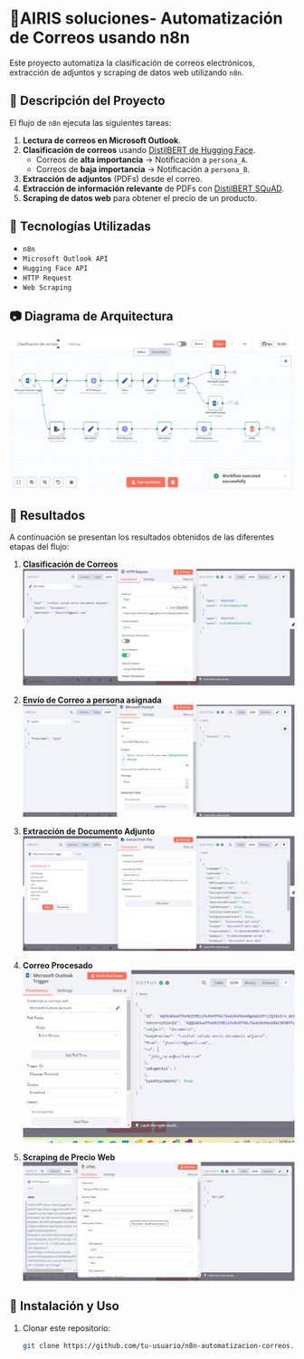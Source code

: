 # 📧AIRIS soluciones- Automatización de Correos usando n8n

Este proyecto automatiza la clasificación de correos electrónicos, extracción de adjuntos y scraping de datos web utilizando `n8n`.

## 🚀 Descripción del Proyecto
El flujo de `n8n` ejecuta las siguientes tareas:
1. **Lectura de correos en Microsoft Outlook**.
2. **Clasificación de correos** usando [DistilBERT de Hugging Face](https://api-inference.huggingface.co/models/distilbert/distilbert-base-uncased-finetuned-sst-2-english).
   - Correos de **alta importancia** → Notificación a `persona_A`.
   - Correos de **baja importancia** → Notificación a `persona_B`.
3. **Extracción de adjuntos** (PDFs) desde el correo.
4. **Extracción de información relevante** de PDFs con [DistilBERT SQuAD](https://api-inference.huggingface.co/models/distilbert/distilbert-base-uncased-distilled-squad).
5. **Scraping de datos web** para obtener el precio de un producto.

## 📌 Tecnologías Utilizadas
- `n8n`
- `Microsoft Outlook API`
- `Hugging Face API`
- `HTTP Request`
- `Web Scraping`

## 📷 Diagrama de Arquitectura
![Diagrama](docs/workflow.png)

## 🏁 Resultados

A continuación se presentan los resultados obtenidos de las diferentes etapas del flujo:

1. **Clasificación de Correos**  
   ![Clasificación de Correos](docs/output_clasificacion.png)

2. **Envío de Correo a persona asignada**  
   ![Envío de Correo](docs/output_send_correo.png)

3. **Extracción de Documento Adjunto**  
   ![Documento Adjunto](docs/output_doc_adjunto.png)

4. **Correo Procesado**  
   ![Correo Procesado](docs/output_email.png)

5. **Scraping de Precio Web**  
   ![Precio Obtenido](docs/output_scrapin_web_price_get.png)


## 📄 Instalación y Uso
1. Clonar este repositorio:
   ```bash
   git clone https://github.com/tu-usuario/n8n-automatizacion-correos.git
